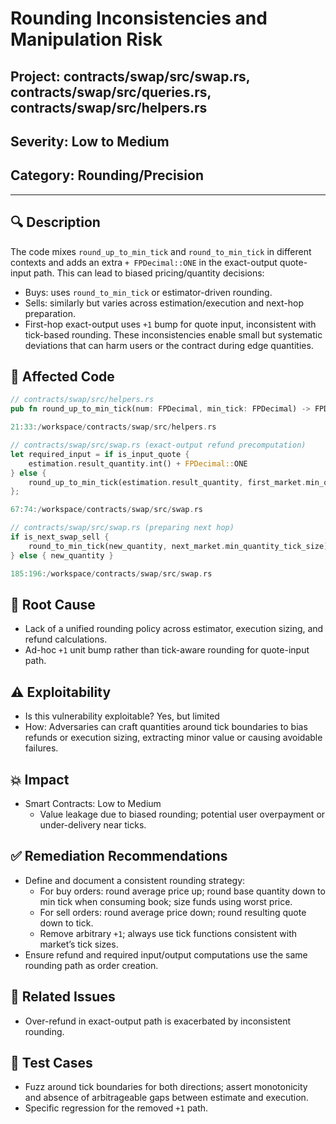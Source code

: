 # Rounding Inconsistencies and Manipulation Risk

## Project: contracts/swap/src/swap.rs, contracts/swap/src/queries.rs, contracts/swap/src/helpers.rs

## Severity: Low to Medium

## Category: Rounding/Precision

---

## 🔍 Description
The code mixes `round_up_to_min_tick` and `round_to_min_tick` in different contexts and adds an extra `+ FPDecimal::ONE` in the exact-output quote-input path. This can lead to biased pricing/quantity decisions:
- Buys: uses `round_to_min_tick` or estimator-driven rounding.
- Sells: similarly but varies across estimation/execution and next-hop preparation.
- First-hop exact-output uses `+1` bump for quote input, inconsistent with tick-based rounding.
These inconsistencies enable small but systematic deviations that can harm users or the contract during edge quantities.

## 📜 Affected Code
```rust
// contracts/swap/src/helpers.rs
pub fn round_up_to_min_tick(num: FPDecimal, min_tick: FPDecimal) -> FPDecimal { /* ... */ }
```

```startLine:endLine:/workspace/contracts/swap/src/helpers.rs
21:33:/workspace/contracts/swap/src/helpers.rs
```

```rust
// contracts/swap/src/swap.rs (exact-output refund precomputation)
let required_input = if is_input_quote {
    estimation.result_quantity.int() + FPDecimal::ONE
} else {
    round_up_to_min_tick(estimation.result_quantity, first_market.min_quantity_tick_size)
};
```

```startLine:endLine:/workspace/contracts/swap/src/swap.rs
67:74:/workspace/contracts/swap/src/swap.rs
```

```rust
// contracts/swap/src/swap.rs (preparing next hop)
if is_next_swap_sell {
    round_to_min_tick(new_quantity, next_market.min_quantity_tick_size)
} else { new_quantity }
```

```startLine:endLine:/workspace/contracts/swap/src/swap.rs
185:196:/workspace/contracts/swap/src/swap.rs
```

## 🧠 Root Cause
- Lack of a unified rounding policy across estimator, execution sizing, and refund calculations.
- Ad-hoc `+1` unit bump rather than tick-aware rounding for quote-input path.

## ⚠️ Exploitability
- Is this vulnerability exploitable? Yes, but limited
- How: Adversaries can craft quantities around tick boundaries to bias refunds or execution sizing, extracting minor value or causing avoidable failures.

## 💥 Impact
- Smart Contracts: Low to Medium
  - Value leakage due to biased rounding; potential user overpayment or under-delivery near ticks.

## ✅ Remediation Recommendations
- Define and document a consistent rounding strategy:
  - For buy orders: round average price up; round base quantity down to min tick when consuming book; size funds using worst price.
  - For sell orders: round average price down; round resulting quote down to tick.
  - Remove arbitrary `+1`; always use tick functions consistent with market’s tick sizes.
- Ensure refund and required input/output computations use the same rounding path as order creation.

## 🔁 Related Issues
- Over-refund in exact-output path is exacerbated by inconsistent rounding.

## 🧪 Test Cases
- Fuzz around tick boundaries for both directions; assert monotonicity and absence of arbitrageable gaps between estimate and execution.
- Specific regression for the removed `+1` path.
